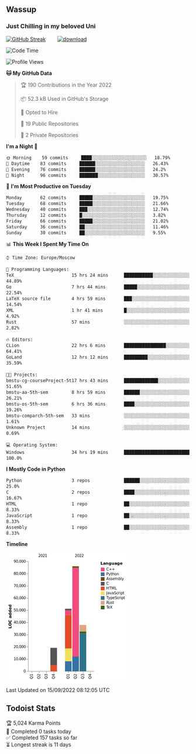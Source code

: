 ## Wassup 
### Just Chilling in my beloved Uni 

<!--
-->

[![GitHub Streak](http://github-readme-streak-stats.herokuapp.com?user=archeoss&theme=shades-of-purple&hide_border=true&date_format=j%20M%5B%20Y%5D)](https://git.io/streak-stats)&nbsp;&nbsp;&nbsp;&nbsp;&nbsp;&nbsp;&nbsp;&nbsp;[![download](https://user-images.githubusercontent.com/68448737/147796309-d8b65b1d-4dde-40d9-b03a-2b42aaa6cd43.jpeg)
](http://bmstu.ru/)

<!--START_SECTION:waka-->
![Code Time](http://img.shields.io/badge/Code%20Time-548%20hrs%207%20mins-blue)

![Profile Views](http://img.shields.io/badge/Profile%20Views-2-blue)

**🐱 My GitHub Data** 

> 🏆 190 Contributions in the Year 2022
 > 
> 📦 52.3 kB Used in GitHub's Storage 
 > 
> 💼 Opted to Hire
 > 
> 📜 19 Public Repositories 
 > 
> 🔑 2 Private Repositories  
 > 
**I'm a Night 🦉** 

```text
🌞 Morning    59 commits     ████░░░░░░░░░░░░░░░░░░░░░   18.79% 
🌆 Daytime    83 commits     ██████░░░░░░░░░░░░░░░░░░░   26.43% 
🌃 Evening    76 commits     ██████░░░░░░░░░░░░░░░░░░░   24.2% 
🌙 Night      96 commits     ███████░░░░░░░░░░░░░░░░░░   30.57%

```
📅 **I'm Most Productive on Tuesday** 

```text
Monday       62 commits     █████░░░░░░░░░░░░░░░░░░░░   19.75% 
Tuesday      68 commits     █████░░░░░░░░░░░░░░░░░░░░   21.66% 
Wednesday    40 commits     ███░░░░░░░░░░░░░░░░░░░░░░   12.74% 
Thursday     12 commits     █░░░░░░░░░░░░░░░░░░░░░░░░   3.82% 
Friday       66 commits     █████░░░░░░░░░░░░░░░░░░░░   21.02% 
Saturday     36 commits     ██░░░░░░░░░░░░░░░░░░░░░░░   11.46% 
Sunday       30 commits     ██░░░░░░░░░░░░░░░░░░░░░░░   9.55%

```


📊 **This Week I Spent My Time On** 

```text
⌚︎ Time Zone: Europe/Moscow

💬 Programming Languages: 
TeX                      15 hrs 24 mins      ███████████░░░░░░░░░░░░░░   44.89% 
Go                       7 hrs 44 mins       █████░░░░░░░░░░░░░░░░░░░░   22.54% 
LaTeX source file        4 hrs 59 mins       ███░░░░░░░░░░░░░░░░░░░░░░   14.54% 
XML                      1 hr 41 mins        █░░░░░░░░░░░░░░░░░░░░░░░░   4.92% 
Rust                     57 mins             ░░░░░░░░░░░░░░░░░░░░░░░░░   2.82%

🔥 Editors: 
CLion                    22 hrs 6 mins       ████████████████░░░░░░░░░   64.41% 
GoLand                   12 hrs 12 mins      █████████░░░░░░░░░░░░░░░░   35.59%

🐱‍💻 Projects: 
bmstu-cg-courseProject-5t17 hrs 43 mins      █████████████░░░░░░░░░░░░   51.65% 
bmstu-aa-5th-sem         8 hrs 59 mins       ██████░░░░░░░░░░░░░░░░░░░   26.21% 
bmstu-os-5th-sem         6 hrs 36 mins       ████░░░░░░░░░░░░░░░░░░░░░   19.26% 
bmstu-comparch-5th-sem   33 mins             ░░░░░░░░░░░░░░░░░░░░░░░░░   1.61% 
Unknown Project          14 mins             ░░░░░░░░░░░░░░░░░░░░░░░░░   0.69%

💻 Operating System: 
Windows                  34 hrs 19 mins      █████████████████████████   100.0%

```

**I Mostly Code in Python** 

```text
Python                   3 repos             ██████░░░░░░░░░░░░░░░░░░░   25.0% 
C                        2 repos             ████░░░░░░░░░░░░░░░░░░░░░   16.67% 
HTML                     1 repo              ██░░░░░░░░░░░░░░░░░░░░░░░   8.33% 
JavaScript               1 repo              ██░░░░░░░░░░░░░░░░░░░░░░░   8.33% 
Assembly                 1 repo              ██░░░░░░░░░░░░░░░░░░░░░░░   8.33%

```


**Timeline**

![Chart not found](https://raw.githubusercontent.com/archeoss/archeoss/master/charts/bar_graph.png) 


 Last Updated on 15/09/2022 08:12:05 UTC
<!--END_SECTION:waka-->

## Todoist Stats

<!-- TODO-IST:START -->
🏆  5,024 Karma Points           
🌸  Completed 0 tasks today           
✅  Completed 157 tasks so far           
⏳  Longest streak is 11 days
<!-- TODO-IST:END -->
